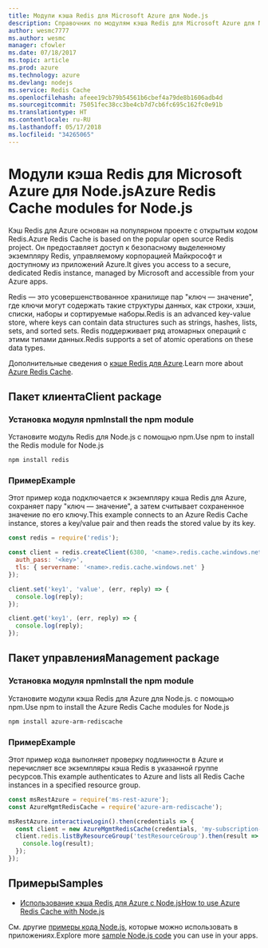 ```yaml
---
title: Модули кэша Redis для Microsoft Azure для Node.js
description: Справочник по модулям кэша Redis для Microsoft Azure для Node.js
author: wesmc7777
ms.author: wesmc
manager: cfowler
ms.date: 07/18/2017
ms.topic: article
ms.prod: azure
ms.technology: azure
ms.devlang: nodejs
ms.service: Redis Cache
ms.openlocfilehash: afeee19cb79b54561b6cbef4a79de8b1606adb4d
ms.sourcegitcommit: 75051fec38cc3be4cb7d7cb6fc695c162fc0e91b
ms.translationtype: HT
ms.contentlocale: ru-RU
ms.lasthandoff: 05/17/2018
ms.locfileid: "34265065"
---
```

# <a name="azure-redis-cache-modules-for-nodejs"></a><span data-ttu-id="9ff86-103">Модули кэша Redis для Microsoft Azure для Node.js</span><span class="sxs-lookup"><span data-stu-id="9ff86-103">Azure Redis Cache modules for Node.js</span></span>

<span data-ttu-id="9ff86-104">Кэш Redis для Azure основан на популярном проекте с открытым кодом Redis.</span><span class="sxs-lookup"><span data-stu-id="9ff86-104">Azure Redis Cache is based on the popular open source Redis project.</span></span> <span data-ttu-id="9ff86-105">Он предоставляет доступ к безопасному выделенному экземпляру Redis, управляемому корпорацией Майкрософт и доступному из приложений Azure.</span><span class="sxs-lookup"><span data-stu-id="9ff86-105">It gives you access to a secure, dedicated Redis instance, managed by Microsoft and accessible from your Azure apps.</span></span>

<span data-ttu-id="9ff86-106">Redis — это усовершенствованное хранилище пар "ключ — значение", где ключи могут содержать такие структуры данных, как строки, хэши, списки, наборы и сортируемые наборы.</span><span class="sxs-lookup"><span data-stu-id="9ff86-106">Redis is an advanced key-value store, where keys can contain data structures such as strings, hashes, lists, sets, and sorted sets.</span></span> <span data-ttu-id="9ff86-107">Redis поддерживает ряд атомарных операций с этими типами данных.</span><span class="sxs-lookup"><span data-stu-id="9ff86-107">Redis supports a set of atomic operations on these data types.</span></span>

<span data-ttu-id="9ff86-108">Дополнительные сведения о [кэше Redis для Azure](https://docs.microsoft.com/azure/redis-cache/).</span><span class="sxs-lookup"><span data-stu-id="9ff86-108">Learn more about [Azure Redis Cache](https://docs.microsoft.com/azure/redis-cache/).</span></span>

## <a name="client-package"></a><span data-ttu-id="9ff86-109">Пакет клиента</span><span class="sxs-lookup"><span data-stu-id="9ff86-109">Client package</span></span>

### <a name="install-the-npm-module"></a><span data-ttu-id="9ff86-110">Установка модуля npm</span><span class="sxs-lookup"><span data-stu-id="9ff86-110">Install the npm module</span></span>

<span data-ttu-id="9ff86-111">Установите модуль Redis для Node.js с помощью npm.</span><span class="sxs-lookup"><span data-stu-id="9ff86-111">Use npm to install the Redis module for Node.js</span></span>

```bash
npm install redis
```

### <a name="example"></a><span data-ttu-id="9ff86-112">Пример</span><span class="sxs-lookup"><span data-stu-id="9ff86-112">Example</span></span>

<span data-ttu-id="9ff86-113">Этот пример кода подключается к экземпляру кэша Redis для Azure, сохраняет пару "ключ — значение", а затем считывает сохраненное значение по его ключу.</span><span class="sxs-lookup"><span data-stu-id="9ff86-113">This example connects to an Azure Redis Cache instance, stores a key/value pair and then reads the stored value by its key.</span></span>

```javascript
const redis = require('redis');

const client = redis.createClient(6380, '<name>.redis.cache.windows.net', {
  auth_pass: '<key>',
  tls: { servername: '<name>.redis.cache.windows.net' }
});

client.set('key1', 'value', (err, reply) => {
  console.log(reply);
});

client.get('key1', (err, reply) => {
  console.log(reply);
});
```

## <a name="management-package"></a><span data-ttu-id="9ff86-114">Пакет управления</span><span class="sxs-lookup"><span data-stu-id="9ff86-114">Management package</span></span>

### <a name="install-the-npm-module"></a><span data-ttu-id="9ff86-115">Установка модуля npm</span><span class="sxs-lookup"><span data-stu-id="9ff86-115">Install the npm module</span></span>

<span data-ttu-id="9ff86-116">Установите модули кэша Redis для Azure для Node.js. с помощью npm.</span><span class="sxs-lookup"><span data-stu-id="9ff86-116">Use npm to install the Azure Redis Cache modules for Node.js</span></span>

```bash
npm install azure-arm-rediscache
```

### <a name="example"></a><span data-ttu-id="9ff86-117">Пример</span><span class="sxs-lookup"><span data-stu-id="9ff86-117">Example</span></span>

<span data-ttu-id="9ff86-118">Этот пример кода выполняет проверку подлинности в Azure и перечисляет все экземпляры кэша Redis в указанной группе ресурсов.</span><span class="sxs-lookup"><span data-stu-id="9ff86-118">This example authenticates to Azure and lists all Redis Cache instances in a specified resource group.</span></span>

```javascript
const msRestAzure = require('ms-rest-azure');
const AzureMgmtRedisCache = require('azure-arm-rediscache');

msRestAzure.interactiveLogin().then(credentials => {
  const client = new AzureMgmtRedisCache(credentials, 'my-subscription-id');
  client.redis.listByResourceGroup('testResourceGroup').then(result => {
    console.log(result);
  });
});
```


## <a name="samples"></a><span data-ttu-id="9ff86-119">Примеры</span><span class="sxs-lookup"><span data-stu-id="9ff86-119">Samples</span></span>

* [<span data-ttu-id="9ff86-120">Использование кэша Redis для Azure с Node.js</span><span class="sxs-lookup"><span data-stu-id="9ff86-120">How to use Azure Redis Cache with Node.js</span></span>](https://docs.microsoft.com/azure/redis-cache/cache-nodejs-get-started)

<span data-ttu-id="9ff86-121">См. другие [примеры кода Node.js](https://azure.microsoft.com/resources/samples/?platform=nodejs), которые можно использовать в приложениях.</span><span class="sxs-lookup"><span data-stu-id="9ff86-121">Explore more [sample Node.js code](https://azure.microsoft.com/resources/samples/?platform=nodejs) you can use in your apps.</span></span>
